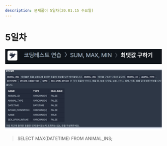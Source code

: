 ```yaml
---
description: 문제풀이 5일차(20.01.15 수요일)
---
```


# 5일차

![](../.gitbook/assets/image%20%2844%29.png)

![](../.gitbook/assets/image%20%2845%29.png)

> SELECT MAX\(DATETIME\) FROM ANIMAL\_INS;

